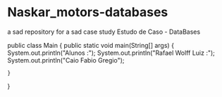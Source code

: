 # Naskar_motors-databases
a sad repository for a sad case study
Estudo de Caso - DataBases 

public class Main
{
	public static void main(String[] args) {
		System.out.println("Alunos :");
		System.out.println("Rafael Wolff Luiz :");
		System.out.println("Caio Fabio Gregio");
		
	}
}

